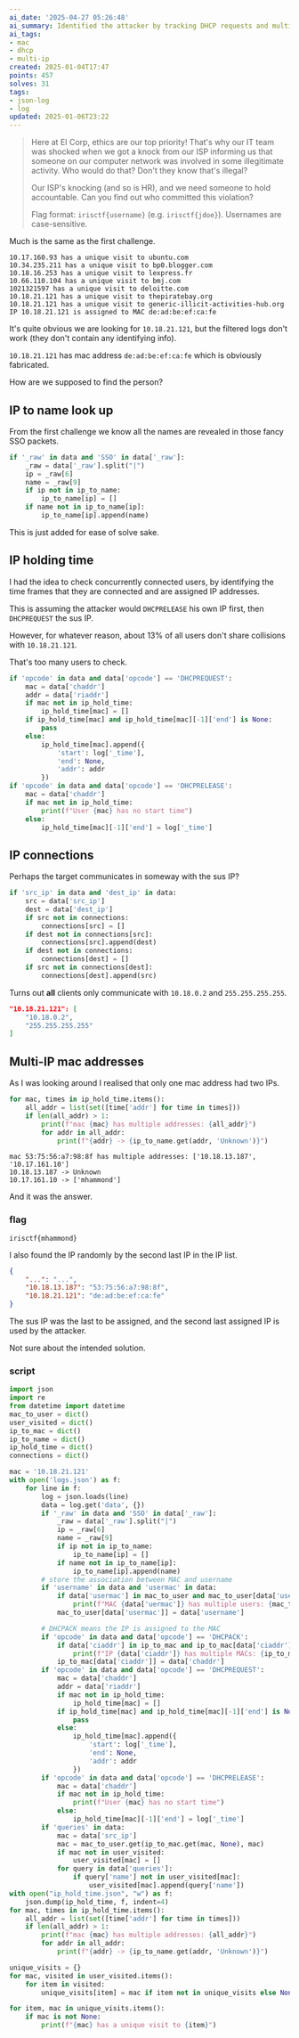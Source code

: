 ```yaml
---
ai_date: '2025-04-27 05:26:48'
ai_summary: Identified the attacker by tracking DHCP requests and multi-IP MAC addresses.
ai_tags:
- mac
- dhcp
- multi-ip
created: 2025-01-04T17:47
points: 457
solves: 31
tags:
- json-log
- log
updated: 2025-01-06T23:22
---
```


> Here at EI Corp, ethics are our top priority! That's why our IT team was shocked when we got a knock from our ISP informing us that someone on our computer network was involved in some illegitimate activity. Who would do that? Don't they know that's illegal?
>
> Our ISP's knocking (and so is HR), and we need someone to hold accountable. Can you find out who committed this violation?
>
> Flag format: `irisctf{username}` (e.g. `irisctf{jdoe}`). Usernames are case-sensitive.

Much is the same as the first challenge.

```
10.17.160.93 has a unique visit to ubuntu.com
10.34.235.211 has a unique visit to bp0.blogger.com
10.18.16.253 has a unique visit to lexpress.fr
10.66.110.104 has a unique visit to bmj.com
1021321597 has a unique visit to deloitte.com
10.18.21.121 has a unique visit to thepiratebay.org
10.18.21.121 has a unique visit to generic-illicit-activities-hub.org
IP 10.18.21.121 is assigned to MAC de:ad:be:ef:ca:fe
```

It's quite obvious we are looking for `10.18.21.121`, but the filtered logs don't work (they don't contain any identifying info).

`10.18.21.121` has mac address `de:ad:be:ef:ca:fe` which is obviously fabricated.

How are we supposed to find the person?

## IP to name look up

From the first challenge we know all the names are revealed in those fancy SSO packets.

```python
if '_raw' in data and 'SSO' in data['_raw']:
	_raw = data['_raw'].split("|")
	ip = _raw[6]
	name = _raw[9]
	if ip not in ip_to_name:
		ip_to_name[ip] = []
	if name not in ip_to_name[ip]:
		ip_to_name[ip].append(name)
```

This is just added for ease of solve sake.

## IP holding time

I had the idea to check concurrently connected users, by identifying the time frames that they are connected and are assigned IP addresses.

This is assuming the attacker would `DHCPRELEASE` his own IP first, then `DHCPREQUEST` the sus IP.

However, for whatever reason, about $13\%$ of all users don't share collisions with `10.18.21.121`.

That's too many users to check.

```python
if 'opcode' in data and data['opcode'] == 'DHCPREQUEST':
	mac = data['chaddr']
	addr = data['riaddr']
	if mac not in ip_hold_time:
		ip_hold_time[mac] = []
	if ip_hold_time[mac] and ip_hold_time[mac][-1]['end'] is None:
		pass
	else:
		ip_hold_time[mac].append({
			'start': log['_time'],
			'end': None,
			'addr': addr
		})
if 'opcode' in data and data['opcode'] == 'DHCPRELEASE':
	mac = data['chaddr']
	if mac not in ip_hold_time:
		print(f"User {mac} has no start time")
	else:
		ip_hold_time[mac][-1]['end'] = log['_time']
```

## IP connections

Perhaps the target communicates in someway with the sus IP?

```python
if 'src_ip' in data and 'dest_ip' in data:
	src = data['src_ip']
	dest = data['dest_ip']
	if src not in connections:
		connections[src] = []
	if dest not in connections[src]:
		connections[src].append(dest)
	if dest not in connections:
		connections[dest] = []
	if src not in connections[dest]:
		connections[dest].append(src)
```

Turns out **all** clients only communicate with `10.18.0.2` and `255.255.255.255`.

```json
"10.18.21.121": [
	"10.18.0.2",
	"255.255.255.255"
]
```

## Multi-IP mac addresses

As I was looking around I realised that only one mac address had two IPs.

```python
for mac, times in ip_hold_time.items():
    all_addr = list(set([time['addr'] for time in times]))
    if len(all_addr) > 1:
        print(f"mac {mac} has multiple addresses: {all_addr}")
        for addr in all_addr:
            print(f"{addr} -> {ip_to_name.get(addr, 'Unknown')}")
```

```
mac 53:75:56:a7:98:8f has multiple addresses: ['10.18.13.187', '10.17.161.10']
10.18.13.187 -> Unknown
10.17.161.10 -> ['mhammond']
```

And it was the answer.
### flag

```flag
irisctf{mhammond}
```

I also found the IP randomly by the second last IP in the IP list.

```json
{
	"...": "...",
    "10.18.13.187": "53:75:56:a7:98:8f",
    "10.18.21.121": "de:ad:be:ef:ca:fe"
}
```

The sus IP was the last to be assigned, and the second last assigned IP is used by the attacker.

Not sure about the intended solution.
### script

```python
import json
import re
from datetime import datetime
mac_to_user = dict()
user_visited = dict()
ip_to_mac = dict()
ip_to_name = dict()
ip_hold_time = dict()
connections = dict()

mac = '10.18.21.121'
with open('logs.json') as f:
    for line in f:
        log = json.loads(line)
        data = log.get('data', {})
        if '_raw' in data and 'SSO' in data['_raw']:
            _raw = data['_raw'].split("|")
            ip = _raw[6]
            name = _raw[9]
            if ip not in ip_to_name:
                ip_to_name[ip] = []
            if name not in ip_to_name[ip]:
                ip_to_name[ip].append(name)
        # store the association between MAC and username
        if 'username' in data and 'usermac' in data:
            if data['usermac'] in mac_to_user and mac_to_user[data['usermac']] != data['username']:
                print(f"MAC {data['uermac']} has multiple users: {mac_to_user[data['usermac']]} and {data['username']}")
            mac_to_user[data['usermac']] = data['username']

        # DHCPACK means the IP is assigned to the MAC
        if 'opcode' in data and data['opcode'] == 'DHCPACK':
            if data['ciaddr'] in ip_to_mac and ip_to_mac[data['ciaddr']] != data['chaddr']:
                print(f"IP {data['ciaddr']} has multiple MACs: {ip_to_mac[data['ciaddr']]} and {data['chaddr']}")
            ip_to_mac[data['ciaddr']] = data['chaddr']
        if 'opcode' in data and data['opcode'] == 'DHCPREQUEST':
            mac = data['chaddr']
            addr = data['riaddr']
            if mac not in ip_hold_time:
                ip_hold_time[mac] = []
            if ip_hold_time[mac] and ip_hold_time[mac][-1]['end'] is None:
                pass
            else:
                ip_hold_time[mac].append({
                    'start': log['_time'],
                    'end': None,
                    'addr': addr
                })
        if 'opcode' in data and data['opcode'] == 'DHCPRELEASE':
            mac = data['chaddr']
            if mac not in ip_hold_time:
                print(f"User {mac} has no start time")
            else:
                ip_hold_time[mac][-1]['end'] = log['_time']
        if 'queries' in data:
            mac = data['src_ip']
            mac = mac_to_user.get(ip_to_mac.get(mac, None), mac)
            if mac not in user_visited:
                user_visited[mac] = []
            for query in data['queries']:
                if query['name'] not in user_visited[mac]:
                    user_visited[mac].append(query['name'])
with open("ip_hold_time.json", "w") as f:
    json.dump(ip_hold_time, f, indent=4)
for mac, times in ip_hold_time.items():
    all_addr = list(set([time['addr'] for time in times]))
    if len(all_addr) > 1:
        print(f"mac {mac} has multiple addresses: {all_addr}")
        for addr in all_addr:
            print(f"{addr} -> {ip_to_name.get(addr, 'Unknown')}")

unique_visits = {}
for mac, visited in user_visited.items():
    for item in visited:
        unique_visits[item] = mac if item not in unique_visits else None

for item, mac in unique_visits.items():
    if mac is not None:
        print(f"{mac} has a unique visit to {item}")
```